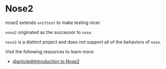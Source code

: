 # Nose2

nose2 extends `unittest` to make testing nicer

`nose2` originated as the successor to `nose`.

`nose2` is a distinct project and does not support all of the behaviors of `nose`.

Visit the following resources to learn more:

- [@article@Introduction to Nose2](https://docs.nose2.io/en/latest/)
